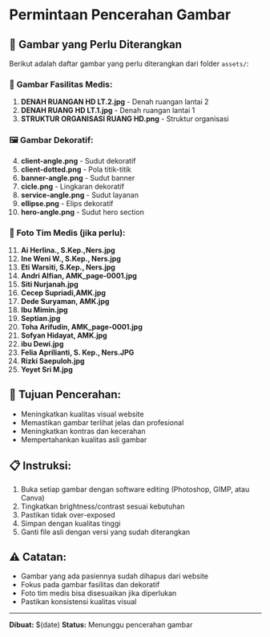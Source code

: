 # Permintaan Pencerahan Gambar

## 📸 Gambar yang Perlu Diterangkan

Berikut adalah daftar gambar yang perlu diterangkan dari folder `assets/`:

### 🏥 **Gambar Fasilitas Medis:**
1. **DENAH RUANGAN HD LT.2.jpg** - Denah ruangan lantai 2
2. **DENAH RUANG HD LT.1.jpg** - Denah ruangan lantai 1
3. **STRUKTUR ORGANISASI RUANG HD.png** - Struktur organisasi

### 🖼️ **Gambar Dekoratif:**
4. **client-angle.png** - Sudut dekoratif
5. **client-dotted.png** - Pola titik-titik
6. **banner-angle.png** - Sudut banner
7. **cicle.png** - Lingkaran dekoratif
8. **service-angle.png** - Sudut layanan
9. **ellipse.png** - Elips dekoratif
10. **hero-angle.png** - Sudut hero section

### 👥 **Foto Tim Medis (jika perlu):**
11. **Ai Herlina., S.Kep.,Ners.jpg**
12. **Ine Weni W., S.Kep., Ners.jpg**
13. **Eti Warsiti, S.Kep., Ners.jpg**
14. **Andri Alfian, AMK_page-0001.jpg**
15. **Siti Nurjanah.jpg**
16. **Cecep Supriadi,AMK.jpg**
17. **Dede Suryaman, AMK.jpg**
18. **Ibu Mimin.jpg**
19. **Septian.jpg**
20. **Toha Arifudin, AMK_page-0001.jpg**
21. **Sofyan Hidayat, AMK.jpg**
22. **ibu Dewi.jpg**
23. **Felia Aprilianti, S. Kep., Ners.JPG**
24. **Rizki Saepuloh.jpg**
25. **Yeyet Sri M.jpg**

## 🎯 **Tujuan Pencerahan:**
- Meningkatkan kualitas visual website
- Memastikan gambar terlihat jelas dan profesional
- Meningkatkan kontras dan kecerahan
- Mempertahankan kualitas asli gambar

## 📋 **Instruksi:**
1. Buka setiap gambar dengan software editing (Photoshop, GIMP, atau Canva)
2. Tingkatkan brightness/contrast sesuai kebutuhan
3. Pastikan tidak over-exposed
4. Simpan dengan kualitas tinggi
5. Ganti file asli dengan versi yang sudah diterangkan

## ⚠️ **Catatan:**
- Gambar yang ada pasiennya sudah dihapus dari website
- Fokus pada gambar fasilitas dan dekoratif
- Foto tim medis bisa disesuaikan jika diperlukan
- Pastikan konsistensi kualitas visual

---
**Dibuat:** $(date)
**Status:** Menunggu pencerahan gambar
